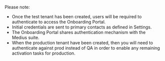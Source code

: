 Please note:
* Once the test tenant has been created, users will be required to authenticate to access the Onboarding Portal.
* Initial credentials are sent to primary contacts as defined in Settings.
* The Onboarding Portal shares authentication mechanism with the Medius suite.
* When the production tenant have been created, then you will need to authenticate against prod instead of QA in order to enable any remaining activation tasks for production.
